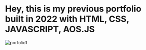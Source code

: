 # Hey, this is my previous portfolio built in 2022 with HTML, CSS, JAVASCRIPT, AOS.JS

![porfolio1](https://user-images.githubusercontent.com/101454117/225329399-01aeb768-761b-422f-b9be-24988d99c472.png)
